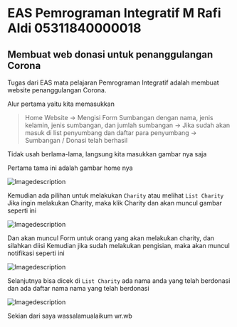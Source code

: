 # EAS Pemrograman Integratif M Rafi Aldi 05311840000018
## Membuat web donasi untuk penanggulangan Corona

Tugas dari EAS mata pelajaran Pemrograman Integratif adalah membuat website penanggulangan Corona. 

Alur pertama yaitu kita memasukkan 
> Home Website -> Mengisi Form Sumbangan dengan nama, jenis kelamin, jenis sumbangan, dan jumlah sumbangan -> Jika sudah akan masuk di list penyumbang dan daftar para penyumbang -> Sumbangan / Donasi telah berhasil

Tidak usah berlama-lama, langsung kita masukkan gambar nya saja

Pertama tama ini adalah gambar home nya 

![Imagedescription](https://cdn.discordapp.com/attachments/691272793706201100/711861319003013300/Capture.PNG)

Kemudian ada pilihan untuk melakukan `Charity` atau melihat `List Charity`
Jika ingin melakukan Charity, maka klik Charity dan akan muncul gambar seperti ini 

![Imagedescription](https://cdn.discordapp.com/attachments/691272793706201100/711861307728461844/Capture_2.PNG)

Dan akan muncul Form untuk orang yang akan melakukan charity, dan silahkan diisi
Kemudian jika sudah melakukan pengisian, maka akan muncul notifikasi seperti ini 

![Imagedescription](https://cdn.discordapp.com/attachments/691272793706201100/711861308387098654/Capture_3.PNG)

Selanjutnya bisa dicek di `List Charity` ada nama anda yang telah berdonasi dan ada daftar nama nama yang telah berdonasi

![Imagedescription](https://cdn.discordapp.com/attachments/691272793706201100/711861304062640138/4.PNG)

Sekian dari saya wassalamualaikum wr.wb 

